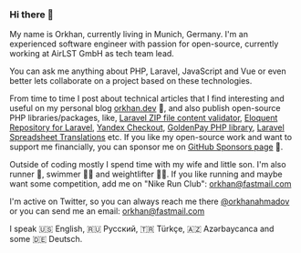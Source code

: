 ### Hi there 👋

My name is Orkhan, currently living in Munich, Germany. I'm an experienced software engineer with passion for open-source, currently working at AirLST GmbH as tech team lead.

You can ask me anything about PHP, Laravel, JavaScript and Vue or even better lets collaborate on a project based on these technologies.

From time to time I post about technical articles that I find interesting and useful on my personal blog [orkhan.dev](https://orkhan.dev) 📃, and also publish open-source PHP libraries/packages, like, [Laravel ZIP file content validator](https://github.com/orkhanahmadov/laravel-zip-validator), [Eloquent Repository for Laravel](https://github.com/orkhanahmadov/eloquent-repository), [Yandex Checkout](https://github.com/orkhanahmadov/yandex-checkout), [GoldenPay PHP library](https://github.com/orkhanahmadov/goldenpay), [Laravel Spreadsheet Translations](https://github.com/orkhanahmadov/spreadsheet-translations) etc. If you like my open-source work and want to support me financially, you can sponsor me on [GitHub Sponsors page](https://github.com/sponsors/orkhanahmadov) 💖.

Outside of coding mostly I spend time with my wife and little son. I'm also runner 🏃, swimmer 🏊‍♂️ and weightlifter 🏋️‍♂️. If you like running and maybe want some competition, add me on "Nike Run Club": orkhan@fastmail.com

I'm active on Twitter, so you can always reach me there [@orkhanahmadov](https://twitter.com/orkhanahmadov) or you can send me an email: [orkhan@fastmail.com](mailto:orkhan@fastmail.com)

I speak 🇺🇸 English, 🇷🇺 Русский, 🇹🇷 Türkçe, 🇦🇿 Azərbaycanca and some 🇩🇪 Deutsch.
